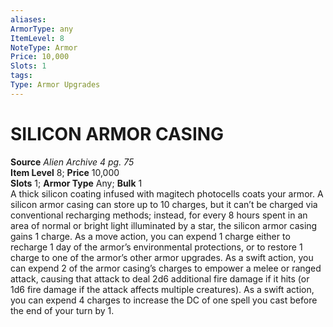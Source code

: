 ```yaml
---
aliases: 
ArmorType: any
ItemLevel: 8
NoteType: Armor
Price: 10,000
Slots: 1
tags: 
Type: Armor Upgrades
---
```

# SILICON ARMOR CASING
**Source** _Alien Archive 4 pg. 75_  
**Item Level** 8; **Price** 10,000  
**Slots** 1; **Armor Type** Any; **Bulk** 1  
A thick silicon coating infused with magitech photocells coats your armor. A silicon armor casing can store up to 10 charges, but it can’t be charged via conventional recharging methods; instead, for every 8 hours spent in an area of normal or bright light illuminated by a star, the silicon armor casing gains 1 charge. As a move action, you can expend 1 charge either to recharge 1 day of the armor’s environmental protections, or to restore 1 charge to one of the armor’s other armor upgrades. As a swift action, you can expend 2 of the armor casing’s charges to empower a melee or ranged attack, causing that attack to deal 2d6 additional fire damage if it hits (or 1d6 fire damage if the attack affects multiple creatures). As a swift action, you can expend 4 charges to increase the DC of one spell you cast before the end of your turn by 1.
